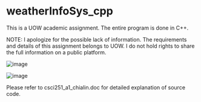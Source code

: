 # weatherInfoSys_cpp
This is a UOW academic assignment. The entire program is done in C++.

NOTE: I apologize for the possible lack of information. The requirements and details of this assignment belongs to UOW. I do not hold rights to share the full information on a public platform. 


![image](https://user-images.githubusercontent.com/66919203/84800394-59384480-b030-11ea-9b8a-ea2e771aa0e6.png)

![image](https://user-images.githubusercontent.com/66919203/84800425-648b7000-b030-11ea-8449-d33482cf4256.png)


Please refer to csci251_a1_chialin.doc for detailed explanation of source code.

